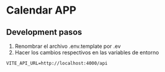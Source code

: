 # Calendar APP

## Development pasos

1. Renombrar el archivo .env.template por .ev
2. Hacer los cambios respectivos en las variables de entorno

```
VITE_API_URL=http://localhost:4000/api

```